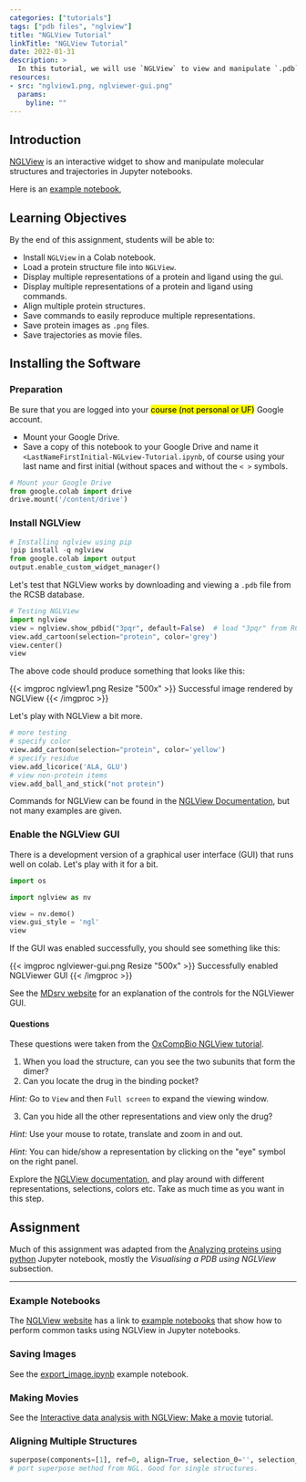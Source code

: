 ```yaml
---
categories: ["tutorials"]
tags: ["pdb files", "nglview"]
title: "NGLView Tutorial"
linkTitle: "NGLView Tutorial"
date: 2022-01-31
description: >
  In this tutorial, we will use `NGLView` to view and manipulate `.pdb` structure files and MD simulation trajectory files.
resources:
- src: "nglview1.png, nglviewer-gui.png"
  params:
    byline: ""
---
```


## Introduction

[NGLView](http://nglviewer.org/nglview/latest/) is an interactive widget to show and manipulate molecular structures and trajectories in Jupyter notebooks.

Here is an [example notebook](https://mybinder.org/repo/hainm/nglview-notebooks),

## Learning Objectives

By the end of this assignment, students will be able to:

- Install `NGLView` in a Colab notebook.
- Load a protein structure file into `NGLView`.
- Display multiple representations of a protein and ligand using the gui.
- Display multiple representations of a protein and ligand using commands.
- Align multiple protein structures.
- Save commands to easily reproduce multiple representations.
- Save protein images as `.png` files.
- Save trajectories as movie files.

## Installing the Software

### Preparation

Be sure that you are logged into your <mark>course (not personal or UF)</mark> Google account.

- Mount your Google Drive. 
- Save a copy of this notebook to your Google Drive and name it `<LastNameFirstInitial-NGLview-Tutorial.ipynb`, of course using your last name and first initial (without spaces and without the `< >` symbols.

```py
# Mount your Google Drive
from google.colab import drive
drive.mount('/content/drive')
```

### Install NGLView

```py
# Installing nglview using pip
!pip install -q nglview
from google.colab import output
output.enable_custom_widget_manager()
```

Let's test that NGLView works by downloading and viewing a `.pdb` file from the RCSB database.

```py
# Testing NGLView
import nglview
view = nglview.show_pdbid("3pqr", default=False)  # load "3pqr" from RCSB PDB and display viewer widget
view.add_cartoon(selection="protein", color='grey')
view.center()
view
```

The above code should produce something that looks like this:

{{< imgproc nglview1.png Resize "500x" >}}
Successful image rendered by NGLView
{{< /imgproc >}}

Let's play with NGLView a bit more.

```py
# more testing
# specify color
view.add_cartoon(selection="protein", color='yellow')
# specify residue
view.add_licorice('ALA, GLU')
# view non-protein items
view.add_ball_and_stick("not protein")
```

Commands for NGLView can be found in the [NGLView Documentation](http://nglviewer.org/nglview/latest/api.html#), but not many examples are given. 

### Enable the NGLView GUI

There is a development version of a graphical user interface (GUI) that runs well on colab. Let's play with it for a bit.

```py
import os
```

```py
import nglview as nv

view = nv.demo()
view.gui_style = 'ngl'
view
```

If the GUI was enabled successfully, you should see something like this:

{{< imgproc nglviewer-gui.png Resize "500x" >}}
Successfully enabled NGLViewer GUI
{{< /imgproc >}}

See the [MDsrv website](https://nglviewer.org/mdsrv/viewing.html) for an explanation of the controls for the NGLViewer GUI.

#### Questions

These questions were taken from the [OxCompBio NGLView tutorial](https://github.com/bigginlab/OxCompBio/blob/master/tutorials/MD/02_Protein_Visualization.ipynb).

1. When you load the structure, can you see the two subunits that form the dimer?
2. Can you locate the drug in the binding pocket?

*Hint:* Go to `View` and then `Full screen` to expand the viewing window.

3. Can you hide all the other representations and view only the drug?

*Hint:* Use your mouse to rotate, translate and zoom in and out.

*Hint:* You can hide/show a representation by clicking on the "eye" symbol on the right panel.

Explore the [NGLView documentation](http://nglviewer.org/nglview/latest/api.html), and play around with different representations, selections, colors etc. Take as much time as you want in this step.

## Assignment

Much of this assignment was adapted from the [Analyzing proteins using python](https://github.com/bigginlab/OxCompBio/blob/master/tutorials/Python/12_ProteinAnalysis/12_ProteinAnalysis.ipynb) Jupyter notebook, mostly the *Visualising a PDB using NGLView* subsection.

---

### Example Notebooks

The [NGLView website](https://github.com/nglviewer/nglview/blob/master/examples/README.md) has a link to [example notebooks](https://nbviewer.org/github/nglviewer/nglview/tree/master/examples/notebooks/) that show how to perform common tasks using NGLView in Jupyter notebooks.

### Saving Images

See the [export_image.ipynb](https://nbviewer.org/github/nglviewer/nglview/blob/master/examples/notebooks/export_image.ipynb) example notebook.



### Making Movies

See the [Interactive data analysis with NGLView: Make a movie](http://ambermd.org/tutorials/analysis/tutorial_notebooks/nglview_movie/) tutorial.

### Aligning Multiple Structures

```py
superpose(components=[1], ref=0, align=True, selection_0='', selection_1='')
# port superpose method from NGL. Good for single structures. 
```


